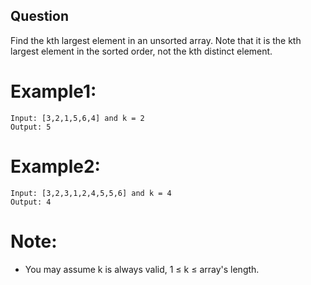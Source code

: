 ## Question
Find the kth largest element in an unsorted array. Note that it is the kth largest element in the sorted order, not the kth distinct element.

# Example1:
```
Input: [3,2,1,5,6,4] and k = 2
Output: 5
```
# Example2:
```
Input: [3,2,3,1,2,4,5,5,6] and k = 4
Output: 4
```

# Note:
- You may assume k is always valid, 1 ≤ k ≤ array's length.